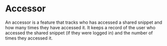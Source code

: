 # Accessor

An accessor is a feature that tracks who has accessed a shared snippet and how many times they have accessed it. It keeps a record of the user who accessed the shared snippet (if they were logged in) and the number of times they accessed it.
